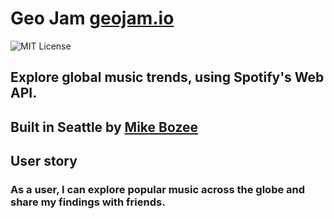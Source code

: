 # Geo Jam [geojam.io](http://geojam.io/)

![MIT License](https://img.shields.io/badge/license-MIT-blue.svg)

## Explore global music trends, using Spotify's Web API.

## Built in Seattle by [Mike Bozee](https://linkedin.com/in/mikebozee/)

## User story

### As a user, I can explore popular music across the globe and share my findings with friends.